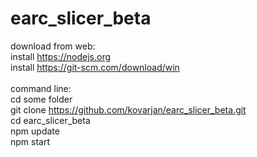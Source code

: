 # earc_slicer_beta

download from web:<br>
	install https://nodejs.org<br>
	install https://git-scm.com/download/win<br>
<br>
command line:<br>
	cd some folder<br>
	git clone https://github.com/kovarjan/earc_slicer_beta.git<br>
	cd earc_slicer_beta<br>
	npm update<br>
	npm start<br>
